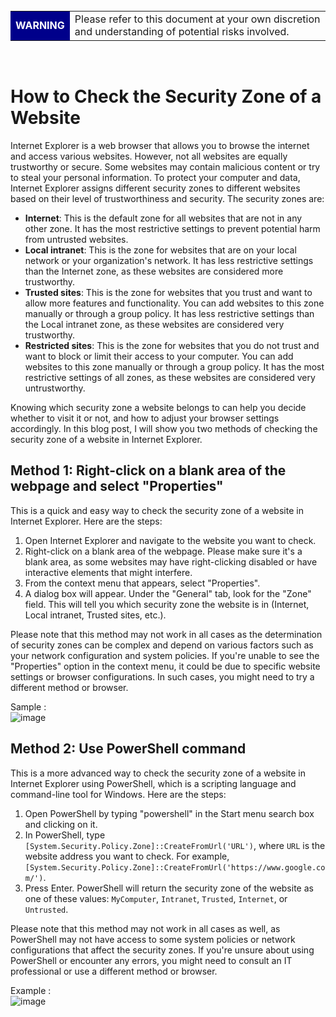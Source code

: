 <br>
<table>
<td style="background-color: darkblue; color: white; font-weight: bold">WARNING</td>
<td>Please refer to this document at your own discretion and understanding of potential risks involved.</td>
</table>
<br>

# How to Check the Security Zone of a Website

Internet Explorer is a web browser that allows you to browse the internet and access various websites. However, not all websites are equally trustworthy or secure. Some websites may contain malicious content or try to steal your personal information. To protect your computer and data, Internet Explorer assigns different security zones to different websites based on their level of trustworthiness and security. The security zones are:

- **Internet**: This is the default zone for all websites that are not in any other zone. It has the most restrictive settings to prevent potential harm from untrusted websites.
- **Local intranet**: This is the zone for websites that are on your local network or your organization's network. It has less restrictive settings than the Internet zone, as these websites are considered more trustworthy.
- **Trusted sites**: This is the zone for websites that you trust and want to allow more features and functionality. You can add websites to this zone manually or through a group policy. It has less restrictive settings than the Local intranet zone, as these websites are considered very trustworthy.
- **Restricted sites**: This is the zone for websites that you do not trust and want to block or limit their access to your computer. You can add websites to this zone manually or through a group policy. It has the most restrictive settings of all zones, as these websites are considered very untrustworthy.

Knowing which security zone a website belongs to can help you decide whether to visit it or not, and how to adjust your browser settings accordingly. In this blog post, I will show you two methods of checking the security zone of a website in Internet Explorer.

## Method 1: Right-click on a blank area of the webpage and select "Properties"

This is a quick and easy way to check the security zone of a website in Internet Explorer. Here are the steps:

1. Open Internet Explorer and navigate to the website you want to check.
2. Right-click on a blank area of the webpage. Please make sure it's a blank area, as some websites may have right-clicking disabled or have interactive elements that might interfere.
3. From the context menu that appears, select "Properties".
4. A dialog box will appear. Under the "General" tab, look for the "Zone" field. This will tell you which security zone the website is in (Internet, Local intranet, Trusted sites, etc.).

Please note that this method may not work in all cases as the determination of security zones can be complex and depend on various factors such as your network configuration and system policies. If you're unable to see the "Properties" option in the context menu, it could be due to specific website settings or browser configurations. In such cases, you might need to try a different method or browser.

Sample : 
<br>![image](https://github.com/user-attachments/assets/e2303e33-7380-4625-a913-c5ea36706995)



## Method 2: Use PowerShell command

This is a more advanced way to check the security zone of a website in Internet Explorer using PowerShell, which is a scripting language and command-line tool for Windows. Here are the steps:

1. Open PowerShell by typing "powershell" in the Start menu search box and clicking on it.
2. In PowerShell, type ```[System.Security.Policy.Zone]::CreateFromUrl('URL')```, where `URL` is the website address you want to check. For example, `[System.Security.Policy.Zone]::CreateFromUrl('https://www.google.com/')`.
3. Press Enter. PowerShell will return the security zone of the website as one of these values: `MyComputer`, `Intranet`, `Trusted`, `Internet`, or `Untrusted`.

Please note that this method may not work in all cases as well, as PowerShell may not have access to some system policies or network configurations that affect the security zones. If you're unsure about using PowerShell or encounter any errors, you might need to consult an IT professional or use a different method or browser.

Example : 
<br>![image](https://github.com/user-attachments/assets/f6f7ee81-ead0-41e6-8235-5e70e6e2a493)


